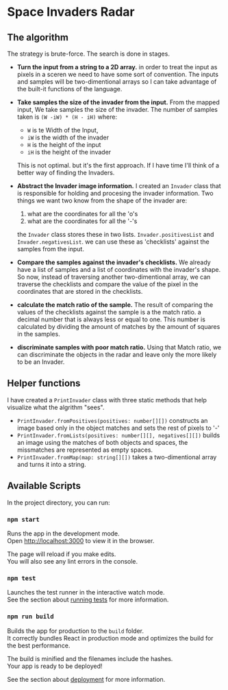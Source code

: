 # Space Invaders Radar

## The algorithm
The strategy is brute-force. The search is done in stages.

- **Turn the input from a string to a 2D array.** in order to treat the input as pixels in a sceren we need to have some sort of convention. The inputs and samples will be two-dimentional arrays so I can take advantage of the built-it functions of the language.

- **Take samples the size of the invader from the input.** From the mapped input, We take samples the size of the invader.
The number of samples taken is `(W -iW) * (H - iH)` where:
    - `W` is te Width of the Input,
    - `iW` is the width of the invader
    - `H` is the height of the input
    - `iH` is the height of the invader

    This is not optimal. but it's the first approach. If I have time I'll think of a better way of finding the Invaders.

- **Abstract the Invader image information.** I created an `Invader` class that is responsible for holding and procesing the invader information. Two things we want two know from the shape of the invader are:
    1. what are the coordinates for all the 'o's
    2. what are the coordinates for all the '-'s

    the `Invader` class stores these in two lists. `Invader.positivesList` and `Invader.negativesList`. we can use these as 'checklists' against the samples from the input.

- **Compare the samples against the invader's checklists.** We already have a list of samples and a list of coordinates with the invader's shape. So now, instead of traversing another two-dimentional array, we can traverse the checklists and compare the value of the pixel in the coordinates that are stored in the checklists.

- **calculate the match ratio of the sample.** The result of comparing the values of the checklists against the sample is a the match ratio. a decimal number that is always less or equal to one. This number is calculated by dividing the amount of matches by the amount of squares in the samples.

- **discriminate samples with poor match ratio.** Using that Match ratio, we can discriminate the objects in the radar and leave only the more likely to be an Invader.


## Helper functions
I have created a `PrintInvader` class with three static methods that help visualize what the algrithm "sees".
- `PrintInvader.fromPositives(positives: number[][])` constructs an image based only in the object matches and sets the rest of pixels to '-'
- `PrintInvader.fromLists(positives: number[][], negatives[][])` builds an image using the matches of both objects and spaces, the missmatches are represented as empty spaces.
- `PrintInvader.fromMap(map: string[][])` takes a two-dimentional array and turns it into a string.

## Available Scripts

In the project directory, you can run:

### `npm start`

Runs the app in the development mode.\
Open [http://localhost:3000](http://localhost:3000) to view it in the browser.

The page will reload if you make edits.\
You will also see any lint errors in the console.

### `npm test`

Launches the test runner in the interactive watch mode.\
See the section about [running tests](https://facebook.github.io/create-react-app/docs/running-tests) for more information.

### `npm run build`

Builds the app for production to the `build` folder.\
It correctly bundles React in production mode and optimizes the build for the best performance.

The build is minified and the filenames include the hashes.\
Your app is ready to be deployed!

See the section about [deployment](https://facebook.github.io/create-react-app/docs/deployment) for more information.
